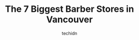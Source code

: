 ---
layout: ampstory
image: https://i0.wp.com/www.auto.or.id/wp-content/uploads/2023/06/sigma-barber-studio-0-vancouver-1686322279.jpeg?resize=640,853
author: techidn
featured: false
description: Vancouver, British Columbia, Canada is a haven for Barber enthusiasts, boasting an impressive array of 7 top-notch establishments. Whether youre a seasoned connoisseur or simply curious to 
title: The 7 Biggest Barber Stores in Vancouver
cover:
   title: The 7 Biggest Barber Stores in Vancouver
   subtitle: AUTO.OR.ID
   background: https://www.auto.or.id/wp-content/uploads/2023/06/sigma-barber-studio-0-vancouver-1686322279.jpeg

pages: 
 - layout: thirds
   top: <h1>#1 New Shanghai Barbershop</h1>
   bottom: "<p>I had an amazing experience here. Tony was very patient and knowledgeable with his consultation. Took his time and helped me figure out what kind of hairstyle I wanted, a</p>"
   background: https://www.auto.or.id/wp-content/uploads/2023/06/sigma-barber-studio-1-vancouver-1686322280.jpeg
   backgroundblur: true
 - layout: thirds
   top: <h1>#2 A1 barbershop</h1>
   bottom: "<p>332 Water St Unit 150, Vancouver, BC V6B 1B6, Canada</p>"
   background: https://www.auto.or.id/wp-content/uploads/2023/06/sigma-barber-studio-2-vancouver-1686322282.jpeg
   cta:
      link: https://www.auto.or.id/the-7-biggest-barber-stores-in-vancouver/
      text: The 7 Biggest Barber Stores in Vancouver
 - layout: thirds
   top: <h1>#3 Ace High Barber Shop</h1>
   bottom: "<p>823 Davie St, Vancouver, BC V6Z 1B7, Canada</p>"
   background: https://images.unsplash.com/photo-1637160967945-6d1ee20d67c9?ixlib=rb-4.0.3&ixid=MnwxMjA3fDB8MHxwaG90by1wYWdlfHx8fGVufDB8fHx8&auto=format&fit=crop&w=640&h=853&q=80
   cta:
      link: https://www.auto.or.id/the-7-biggest-barber-stores-in-vancouver/
      text: The 7 Biggest Barber Stores in Vancouver
 - layout: thirds
   top: <h1>#4 Sigma Barber Studio</h1>
   bottom: "<p>418 Richards St, Vancouver, BC V6B 2Z4, Canada</p>"
   background: https://images.unsplash.com/photo-1630019210269-d0ebeee405f0?ixlib=rb-4.0.3&ixid=MnwxMjA3fDB8MHxwaG90by1wYWdlfHx8fGVufDB8fHx8&auto=format&fit=crop&w=640&h=853&q=80
   cta:
      link: https://www.auto.or.id/the-7-biggest-barber-stores-in-vancouver/
      text: The 7 Biggest Barber Stores in Vancouver
 - layout: thirds
   top: <h1>#5 Van Fade Barbershop</h1>
   bottom: "<p>2001 Commercial Dr, Vancouver, BC V5N 1J8, Canada</p>"
   background: https://images.unsplash.com/photo-1626941946705-10e82ef4c533?ixlib=rb-4.0.3&ixid=MnwxMjA3fDB8MHxwaG90by1wYWdlfHx8fGVufDB8fHx8&auto=format&fit=crop&w=640&h=853&q=80
   cta:
      link: https://www.auto.or.id/the-7-biggest-barber-stores-in-vancouver/
      text: The 7 Biggest Barber Stores in Vancouver
 - layout: thirds
   top: <h1>#6 Robson Barbers</h1>
   bottom: "<p>Library Square, 345 Robson St, Vancouver, BC V6B 6B3, Canada</p>"
   background: https://images.unsplash.com/photo-1631526090968-6979b72f2ce2?ixlib=rb-4.0.3&ixid=MnwxMjA3fDB8MHxwaG90by1wYWdlfHx8fGVufDB8fHx8&auto=format&fit=crop&w=640&h=853&q=80
   cta:
      link: https://www.auto.or.id/the-7-biggest-barber-stores-in-vancouver/
      text: The 7 Biggest Barber Stores in Vancouver
 - layout: thirds
   top: <h1>#7 Chrismagic Barber || The greatest mens Haircuts & Beard Shaves | Vancouver</h1>
   bottom: "<p>at Chelsea Salon, 1538 W 2nd Ave, Vancouver, BC V6J 1H2, Canada</p>"
   background: https://images.unsplash.com/photo-1580881647059-923632b8fd75?ixlib=rb-4.0.3&ixid=MnwxMjA3fDB8MHxwaG90by1wYWdlfHx8fGVufDB8fHx8&auto=format&fit=crop&w=640&h=853&q=80
   cta:
      link: https://www.auto.or.id/the-7-biggest-barber-stores-in-vancouver/
      text: The 7 Biggest Barber Stores in Vancouver
 - layout: thirds
   middle: Continue reading...
   background: https://images.unsplash.com/photo-1574524096791-2ae09c406788?ixlib=rb-4.0.3&ixid=MnwxMjA3fDB8MHxwaG90by1wYWdlfHx8fGVufDB8fHx8&auto=format&fit=crop&w=640&h=853&q=80
   cta:
      link: https://www.auto.or.id/the-7-biggest-barber-stores-in-vancouver/
      text: The 7 Biggest Barber Stores in Vancouver

---